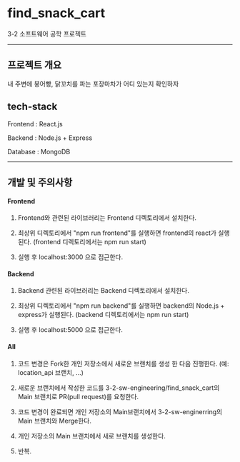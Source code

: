 # find_snack_cart

3-2 소프트웨어 공학 프로젝트

---

## 프로젝트 개요

내 주변에 붕어빵, 닭꼬치를 파는 포장마차가 어디 있는지 확인하자

## tech-stack

Frontend : React.js

Backend : Node.js + Express

Database : MongoDB

---

## 개발 및 주의사항

#### Frontend

1. Frontend와 관련된 라이브러리는 Frontend 디렉토리에서 설치한다.

2. 최상위 디렉토리에서 "npm run frontend"를 실행하면 frontend의 react가 실행된다. (frontend 디렉토리에서는 npm run start)

3. 실행 후 localhost:3000 으로 접근한다.

#### Backend

1. Backend 관련된 라이브러리는 Backend 디렉토리에서 설치한다.

2. 최상위 디렉토리에서 "npm run backend"를 실행하면 backend의 Node.js + express가 실행된다. (backend 디렉토리에서는 npm run start)

3. 실행 후 localhost:5000 으로 접근한다.

#### All

1. 코드 변경은 Fork한 개인 저장소에서 새로운 브랜치를 생성 한 다음 진행한다. (예: location_api 브랜치, ...)

2. 새로운 브랜치에서 작성한 코드를 3-2-sw-engineering/find_snack_cart의 Main 브랜치로 PR(pull request)를 요청한다.

3. 코드 변경이 완료되면 개인 저장소의 Main브랜치에서 3-2-sw-enginerring의 Main 브랜치와 Merge한다.

4. 개인 저장소의 Main 브랜치에서 새로 브랜치를 생성한다.

5. 반복.
